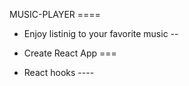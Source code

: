  MUSIC-PLAYER ====

- Enjoy listinig to your favorite music --

- Create React App ===

- React hooks ----


